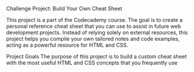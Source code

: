 Challenge Project: Build Your Own Cheat Sheet

This project is a part of the Codecademy course. The goal is to create a personal reference cheat sheet that you can use to assist in future web development projects. Instead of relying solely on external resources, this project helps you compile your own tailored notes and code examples, acting as a powerful resource for HTML and CSS.

Project Goals
The purpose of this project is to build a custom cheat sheet with the most useful HTML and CSS concepts that you frequently use
